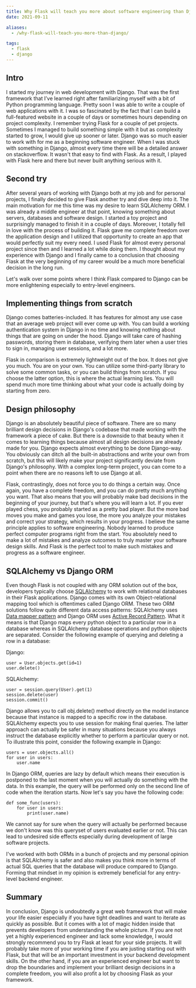```yaml
---
title: Why Flask will teach you more about software engineering than Django
date: 2021-09-11

aliases:
  - /why-flask-will-teach-you-more-than-django/

tags:
  - flask
  - django
---
```


## Intro

I started my journey in web development with Django. That was the first framework that I’ve learned right after familiarizing myself with a bit of Python programming language. Pretty soon I was able to write a couple of web applications with it. I was so fascinated by the fact that I can build a full-featured website in a couple of days or sometimes hours depending on project complexity. I remember trying Flask for a couple of pet projects. Sometimes I managed to build something simple with it but as complexity started to grow, I would give up sooner or later. Django was so much easier to work with for me as a beginning software engineer. When I was stuck with something in Django, almost every time there will be a detailed answer on stackoverflow. It wasn't that easy to find with Flask. As a result, I played with Flask here and there but never built anything serious with it.

## Second try

After several years of working with Django both at my job and for personal projects, I finally decided to give Flask another try and dive deep into it. The main motivation for me this time was my desire to learn SQLAlchemy ORM. I was already a middle engineer at that point, knowing something about servers, databases and software design. I started a toy project and surprisingly managed to finish it in a couple of days. Moreover, I totally fell in love with the process of building it. Flask gave me complete freedom over the application design and I utilized that opportunity to create an app that would perfectly suit my every need. I used Flask for almost every personal project since then and I learned a lot while doing them. I thought about my experience with Django and I finally came to a conclusion that choosing Flask at the very beginning of my career would be a much more beneficial decision in the long run.

Let's walk over some points where I think Flask compared to Django can be more enlightening especially to entry-level engineers.

## Implementing things from scratch

Django comes batteries-included. It has features for almost any use case that an average web project will ever come up with. You can build a working authentication system in Django in no time and knowing nothing about things that are going on under the hood. Django will take care of hashing passwords, storing them in database, verifying them later when a user tries to sign in, managing user sessions, and a lot more.

Flask in comparison is extremely lightweight out of the box. It does not give you much. You are on your own. You can utilize some third-party library to solve some common tasks, or you can build things from scratch. If you choose the latter option, this is where the actual learning lies. You will spend much more time thinking about what your code is actually doing by starting from zero.

## Design philosophy

Django is an absolutely beautiful piece of software. There are so many brilliant design decisions in Django's codebase that made working with the framework a piece of cake. But there is a downside to that beauty when it comes to learning things because almost all design decisions are already made for you. Django expects almost everything to be done Django-way. You obviously can ditch all the built-in abstractions and write your own from scratch, but this will likely make your project significantly deviate from Django's philosophy. With a complex long-term project, you can come to a point when there are no reasons left to use Django at all.

Flask, contrastingly, does not force you to do things a certain way. Once again, you have a complete freedom, and you can do pretty much anything you want. That also means that you will probably make bad decisions in the beginning of your journey, but that's where you will learn a lot. If you ever played chess, you probably started as a pretty bad player. But the more bad moves you make and games you lose, the more you analyze your mistakes and correct your strategy, which results in your progress. I believe the same principle applies to software engineering. Nobody learned to produce perfect computer programs right from the start. You absolutely need to make a lot of mistakes and analyze outcomes to truly master your software design skills. And Flask is the perfect tool to make such mistakes and progress as a software engineer.

## SQLAlchemy vs Django ORM

Even though Flask is not coupled with any ORM solution out of the box, developers typically choose [SQLAlchemy](https://www.sqlalchemy.org/) to work with relational databases in their Flask applications. Django comes with its own Object-relational mapping tool which is oftentimes called Django ORM. These two ORM solutions follow quite different data access patterns: SQLAlchemy uses [Data mapper pattern](https://en.wikipedia.org/wiki/Data_mapper_pattern) and Django ORM uses [Active Record Pattern](https://en.wikipedia.org/wiki/Active_record_pattern). What it means is that Django maps every python object to a particular row in a database whereas in SQLAlchemy database operations and python objects are separated. Consider the following example of querying and deleting a row in a database:

Django:

```py3
user = User.objects.get(id=1)
user.delete()
```

SQLAlchemy:

```py3
user = session.query(User).get(1)
session.delete(user)
session.commit()
```

Django allows you to call obj.delete() method directly on the model instance because that instance is mapped to a specific row in the database. SQLAlchemy expects you to use session for making final queries. The latter approach can actually be safer in many situations because you always instruct the database explicitly whether to perform a particular query or not. To illustrate this point, consider the following example in Django:

```py3
users = user.objects.all()
for user in users:
    user.name
```

In Django ORM, queries are lazy by default which means their execution is postponed to the last moment when you will actually do something with the data. In this example, the query will be performed only on the second line of code when the iteration starts. Now let's say you have the following code:

```py3
def some_func(users):
    for user in users:
        print(user.name)
```

We cannot say for sure when the query will actually be performed because we don't know was this queryset of users evaluated earlier or not. This can lead to undesired side effects especially during development of large software projects.

I've worked with both ORMs in a bunch of projects and my personal opinion is that SQLAlchemy is safer and also makes you think more in terms of actual SQL queries that the database will produce compared to Django. Forming that mindset in my opinion is extremely beneficial for any entry-level backend engineer.

## Summary

In conclusion, Django is undoubtedly a great web framework that will make your life easier especially if you have tight deadlines and want to iterate as quickly as possible. But it comes with a lot of magic hidden inside that prevents developers from understanding the whole picture. If you are not yet a highly experienced engineer and lack some knowledge, I would strongly recommend you to try Flask at least for your side projects. It will probably take more of your working time if you are justing starting out with Flask, but that will be an important investment in your backend development skills. On the other hand, if you are an experienced engineer but want to drop the boundaries and implement your brilliant design decisions in a complete freedom, you will also profit a lot by choosing Flask as your framework.
